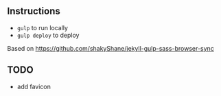 ## Instructions

- `gulp` to run locally
- `gulp deploy` to deploy

Based on https://github.com/shakyShane/jekyll-gulp-sass-browser-sync

## TODO

<!-- - add GA -->
- add favicon
